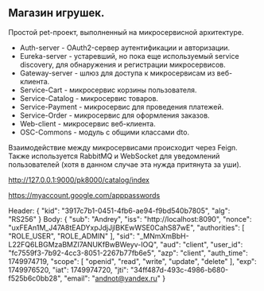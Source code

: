 ## Магазин игрушек.

Простой pet-проект, выполненный на микросервисной архитектуре.

- Auth-server - OAuth2-сервер аутентификации и авторизации.
- Eureka-server - устаревший, но пока еще используемый service discovery, для обнаружения и регистрации микросервисов.
- Gateway-server - шлюз для доступа к микросервисам из веб-клиента.
- Service-Cart - микросервис корзины пользователя.
- Service-Catalog - микросервис товаров.
- Service-Payment - микросервис для проведения платежей.
- Service-Order - микросервис для оформления заказов.
- Web-client - микросервис веб-клиента.
- OSC-Commons - модуль с общими классами dto.

Взаимодействие между микросервисами происходит через Feign. Также используется RabbitMQ
и WebSocket для уведомлений пользователей (хотя в данном случае эта нужда притянута за уши).




http://127.0.0.1:9000/pk8000/catalog/index

https://myaccount.google.com/apppasswords


Header:
{
"kid": "3917c7b1-0451-4fb6-ae94-f9bd540b7805",
"alg": "RS256"
}
Body:
{
"sub": "Andrey",
"iss": "http://localhost:8090",
"nonce": "uxFEAn1M_J47A8tEADYxpJdjJjlBKEwWSE0CahS87wE",
"authorities": [
"ROLE_USER",
"ROLE_ADMIN"
],
"sid": "_MNmXmBbH-L22FQ6LBGMzaBMZI7ANUKfBwBWeyv-IOQ",
"aud": "client",
"user_id": "fc7559f3-7b92-4cc3-8051-2267b77fb6e5",
"azp": "client",
"auth_time": 1749974719,
"scope": [
"openid",
"read",
"write",
"update",
"delete"
],
"exp": 1749976520,
"iat": 1749974720,
"jti": "34ff487d-493c-4986-b680-f525b6c0bb28",
"email": "andnot@yandex.ru"
}